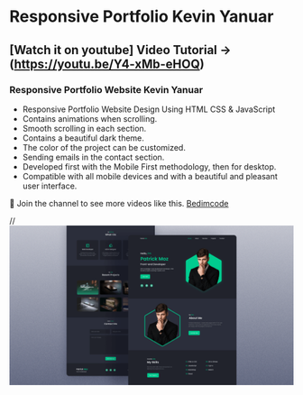 # Responsive Portfolio Kevin Yanuar
## [Watch it on youtube] Video Tutorial -> (https://youtu.be/Y4-xMb-eHOQ)
### Responsive Portfolio Website Kevin Yanuar

- Responsive Portfolio Website Design Using HTML CSS & JavaScript
- Contains animations when scrolling.
- Smooth scrolling in each section.
- Contains a beautiful dark theme.
- The color of the project can be customized.
- Sending emails in the contact section.
- Developed first with the Mobile First methodology, then for desktop.
- Compatible with all mobile devices and with a beautiful and pleasant user interface.

💙 Join the channel to see more videos like this. [Bedimcode](https://www.youtube.com/@Bedimcode)

//![preview img](/preview.png)
